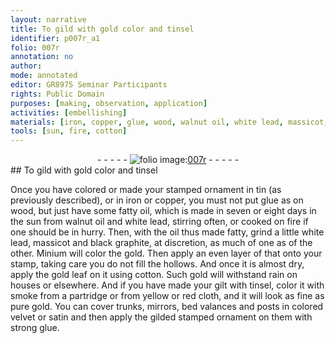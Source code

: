 ```yaml
---
layout: narrative
title: To gild with gold color and tinsel
identifier: p007r_a1
folio: 007r
annotation: no
author:
mode: annotated
editor: GR8975 Seminar Participants
rights: Public Domain
purposes: [making, observation, application]
activities: [embellishing]
materials: [iron, copper, glue, wood, walnut oil, white lead, massicot, black graphite, Minium, gold, cotton, gilt, tinsel, smoke, cloth, velvet, satin]
tools: [sun, fire, cotton]
---
```


 <div class="folio" align="center">- - - - - <a href="http://gallica.bnf.fr/ark:/12148/btv1b10500001g/f19.image" target="_blank"><img src="https://cu-mkp.github.io/GR8975-edition/assets/photo-icon.png" alt="folio image: " style="display:inline-block; margin-bottom:-3px;"/>007r</a> - - - - - </div> 
##  To gild with gold color and tinsel 

 
 <span class="activity"></span> Once you have colored or made your <span class="ref">stamped ornament in tin</span> (as previously described), or in <span class="material">iron</span> or <span class="material">copper</span>, you must not put <span class="material">glue</span> as on <span class="material">wood</span>, but just have some <span class="ref">fatty oil</span>, <span class="sub_recipe">which is made in seven or eight days in the <span class="tool">sun</span> from <span class="material">walnut oil</span> and <span class="material">white lead</span>, stirring often, or cooked on <span class="tool">fire</span> if one should be in hurry</span>. Then, with <span class="ref"> the oil thus made fatty</span>, grind a little <span class="material">white lead</span>, <span class="material">massicot</span> and <span class="material">black graphite</span>, at discretion, <span class="unit">as much of one as of the other</span>. <span class="material">Minium</span> will color the <span class="material">gold</span>. Then apply an even layer of that onto your <span class="ref">stamp</span>, taking care you do not fill the hollows. And once it is almost dry, apply the <span class="material_format"><span class="material">gold</span> leaf</span> on it using <span class="tool"><span class="material">cotton</span></span>. Such <span class="material">gold</span> will withstand rain on houses or elsewhere. And if you have made your <span class="material">gilt</span> with <span class="material">tinsel</span>, color it with <span class="material_format"><span class="material">smoke</span> from a partridge or from yellow or red <span class="material">cloth</span></span>, and it will look as fine as pure <span class="material">gold</span>. You can cover trunks, mirrors, bed valances and posts in colored <span class="material">velvet</span> or <span class="material">satin</span> and then apply the gilded stamped ornament on them with strong <span class="material">glue</span>. 
 